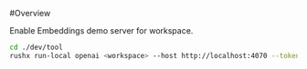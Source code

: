 #Overview

Enable Embeddings demo server for workspace.

```bash
cd ./dev/tool
rushx run-local openai <workspace> --host http://localhost:4070 --token 'token' --enable true --embeddings true
```

